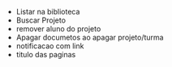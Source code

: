 - Listar na biblioteca
- Buscar Projeto 
- remover aluno do projeto
- Apagar documetos ao apagar projeto/turma
- notificacao com link
- titulo das paginas